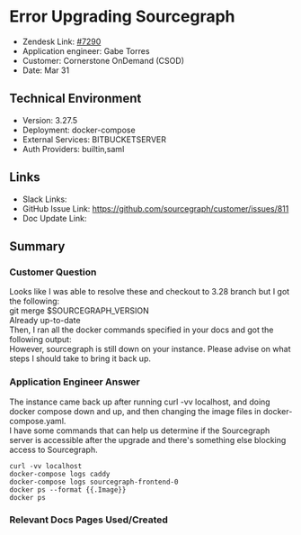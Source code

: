 
# Error Upgrading Sourcegraph <!-- Ticket Title  Hint: include keywords to make it searchable -->

- Zendesk Link: [#7290](https://sourcegraph.zendesk.com/agent/tickets/7290)
- Application engineer: Gabe Torres
- Customer: Cornerstone OnDemand (CSOD) <!-- Redact if this contains personally identifying information -->
- Date: Mar 31

<!-- Data populated from integration, speak to Ben Gordon or Michael Bali if not working -->
<!-- During Internal team trial, fill missing data manually (we are waiting for all data to sync) -->

## Technical Environment
- Version: 3.27.5​
- Deployment: docker-compose
- External Services: BITBUCKETSERVER
- Auth Providers: builtin,saml


## Links
<!-- Data for application engineer manual entry -->
- Slack Links:
- GitHub Issue Link: https://github.com/sourcegraph/customer/issues/811 
- Doc Update Link:

## Summary
### Customer Question
Looks like I was able to resolve these and checkout to 3.28 branch but I got the following:  
git merge $SOURCEGRAPH_VERSION  
Already up-to-date  
Then, I ran all the docker commands specified in your docs and got the following output:  
However, sourcegraph is still down on your instance. Please advise on what steps I should take to bring it back up.

### Application Engineer Answer
The instance came back up after running curl -vv localhost, and doing docker compose down and up, and then changing the image files in docker-compose.yaml.  
I have some commands that can help us determine if the Sourcegraph server is accessible after the upgrade and there's something else blocking access to Sourcegraph.
```
curl -vv localhost
docker-compose logs caddy
docker-compose logs sourcegraph-frontend-0
docker ps --format {{.Image}}
docker ps
```

### Relevant Docs Pages Used/Created

<!-- Once complete, upload a copy to https://github.com/sourcegraph/support-tools-internal/tree/main/resolved-tickets as a .md file -->
<!-- Name the file 7290.md -->
